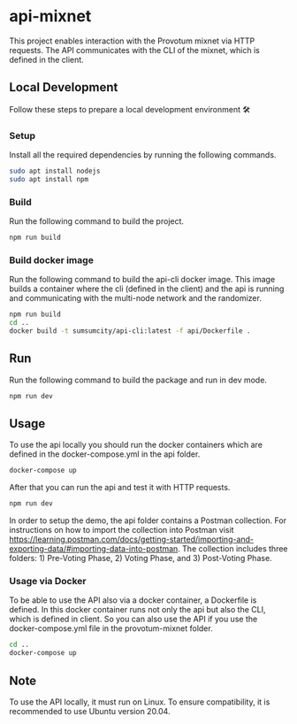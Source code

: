 # api-mixnet

This project enables interaction with the Provotum mixnet via HTTP requests. 
The API communicates with the CLI of the mixnet, which is defined in the client. 

## Local Development

Follow these steps to prepare a local development environment :hammer_and_wrench:

### Setup

Install all the required dependencies by running the following commands.

```bash
sudo apt install nodejs
sudo apt install npm
```

### Build

Run the following command to build the project.

```bash
npm run build
```

### Build docker image

Run the following command to build the api-cli docker image.
This image builds a container where the cli (defined in the client) and the api is running and communicating with the multi-node network and the randomizer.

```bash
npm run build
cd ..
docker build -t sumsumcity/api-cli:latest -f api/Dockerfile .
```

## Run

Run the following command to build the package and run in dev mode.

```bash
npm run dev
```

## Usage

To use the api locally you should run the docker containers which are defined in the docker-compose.yml in the api folder.

```bash
docker-compose up
```

After that you can run the api and test it with HTTP requests. 

```bash
npm run dev
```

In order to setup the demo, the api folder contains a Postman collection. For instructions on how to import the collection into Postman visit https://learning.postman.com/docs/getting-started/importing-and-exporting-data/#importing-data-into-postman. The collection includes three folders: 1) Pre-Voting Phase, 2) Voting Phase, and 3) Post-Voting Phase.

### Usage via Docker

To be able to use the API also via a docker container, a Dockerfile is defined. 
In this docker container runs not only the api but also the CLI, which is defined in client. 
So you can also use the API if you use the docker-compose.yml file in the provotum-mixnet folder.  

```bash
cd ..
docker-compose up
```

## Note

To use the API locally, it must run on Linux. To ensure compatibility, it is recommended to use Ubuntu version 20.04.
